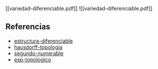 [[variedad-diferenciable.pdf]]
![[variedad-diferenciable.pdf]]

## Referencias
- [estructura-diferenciable](./estructura-diferenciable.md)
- [hausdorff-topologia](./hausdorff-topologia.md)
- [segundo-numerable](./segundo-numerable.md)
- [esp-topologico](./esp-topologico.md)

